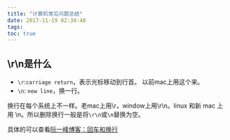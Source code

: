 ```yaml
---
title: "计算机常见问题总结"
date: 2017-11-19 02:34:48
tags:
toc: true
---
```



## \r\n是什么

- `\r`:`carriage return`，表示光标移动到行首。 以前mac上用这个来。
- `\n`: `new line`，换一行。

换行在每个系统上不一样。老mac上用\r，window上用\r\n。linux 和新 mac 上用 \n。所以删除换行一般是将`\r\n`或`\n`替换为空。

具体的可以查看[阮一峰博客：回车和换行](http://www.ruanyifeng.com/blog/2006/04/post_213.html)